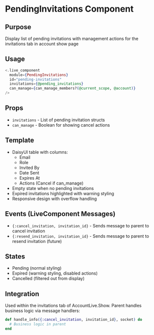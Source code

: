 # PendingInvitations Component

## Purpose
Display list of pending invitations with management actions for the invitations tab in account show page

## Usage
```heex
<.live_component 
  module={PendingInvitations}
  id="pending-invitations"
  invitations={@pending_invitations}
  can_manage={can_manage_members?(@current_scope, @account)}
/>
```

## Props
- `invitations` - List of pending invitation structs
- `can_manage` - Boolean for showing cancel actions

## Template
- DaisyUI table with columns:
  - Email
  - Role  
  - Invited By
  - Date Sent
  - Expires At
  - Actions (Cancel if can_manage)
- Empty state when no pending invitations
- Expired invitations highlighted with warning styling
- Responsive design with overflow handling

## Events (LiveComponent Messages)
- `{:cancel_invitation, invitation_id}` - Sends message to parent to cancel invitation
- `{:resend_invitation, invitation_id}` - Sends message to parent to resend invitation (future)

## States
- Pending (normal styling)
- Expired (warning styling, disabled actions)
- Cancelled (filtered out from display)

## Integration
Used within the invitations tab of AccountLive.Show. Parent handles business logic via message handlers:

```elixir
def handle_info({:cancel_invitation, invitation_id}, socket) do
  # Business logic in parent
end
```